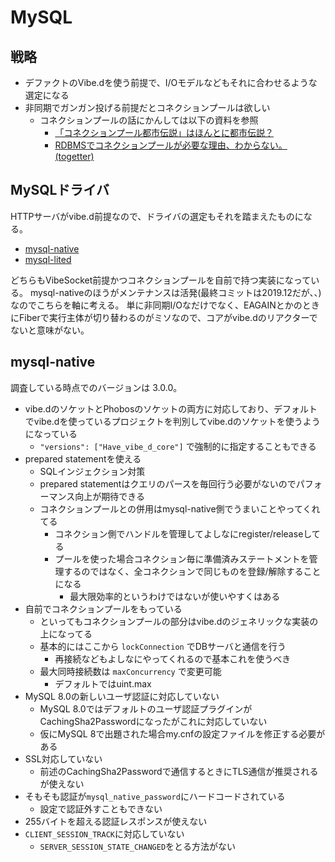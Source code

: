 # MySQL

## 戦略

- デファクトのVibe.dを使う前提で、I/Oモデルなどもそれに合わせるような選定になる
- 非同期でガンガン投げる前提だとコネクションプールは欲しい
  - コネクションプールの話にかんしては以下の資料を参照
    - [「コネクションプール都市伝説」はほんとに都市伝説？](https://yamaz.hatenablog.com/entry/20060903)
    - [RDBMSでコネクションプールが必要な理由、わからない。(togetter)](https://togetter.com/li/558788)

## MySQLドライバ

HTTPサーバがvibe.d前提なので、ドライバの選定もそれを踏まえたものになる。

- [mysql-native](https://github.com/mysql-d/mysql-native)
- [mysql-lited](https://github.com/eBookingServices/mysql-lited)

どちらもVibeSocket前提かつコネクションプールを自前で持つ実装になっている。
mysql-nativeのほうがメンテナンスは活発(最終コミットは2019.12だが、、)なのでこちらを軸に考える。
単に非同期I/Oなだけでなく、EAGAINとかのときにFiberで実行主体が切り替わるのがミソなので、コアがvibe.dのリアクターでないと意味がない。

## mysql-native

調査している時点でのバージョンは 3.0.0。

- vibe.dのソケットとPhobosのソケットの両方に対応しており、デフォルトでvibe.dを使っているプロジェクトを判別してvibe.dのソケットを使うようになっている
  - `"versions": ["Have_vibe_d_core"]` で強制的に指定することもできる
- prepared statementを使える
  - SQLインジェクション対策
  - prepared statementはクエリのパースを毎回行う必要がないのでパフォーマンス向上が期待できる
  - コネクションプールとの併用はmysql-native側でうまいことやってくれてる
    - コネクション側でハンドルを管理してよしなにregister/releaseしてる
    - プールを使った場合コネクション毎に準備済みステートメントを管理するのではなく、全コネクションで同じものを登録/解除することになる
      - 最大限効率的というわけではないが使いやすくはある
- 自前でコネクションプールをもっている
  - といってもコネクションプールの部分はvibe.dのジェネリックな実装の上になってる
  - 基本的にはここから `lockConnection` でDBサーバと通信を行う
    - 再接続などもよしなにやってくれるので基本これを使うべき
  - 最大同時接続数は `maxConcurrency` で変更可能
    - デフォルトではuint.max
- MySQL 8.0の新しいユーザ認証に対応していない
  - MySQL 8.0ではデフォルトのユーザ認証プラグインがCachingSha2Passwordになったがこれに対応していない
  - 仮にMySQL 8で出題された場合my.cnfの設定ファイルを修正する必要がある
- SSL対応していない
  - 前述のCachingSha2Passwordで通信するときにTLS通信が推奨されるが使えない
- そもそも認証が`mysql_native_password`にハードコードされている
  - 設定で認証外すこともできない
- 255バイトを超える認証レスポンスが使えない
- `CLIENT_SESSION_TRACK`に対応していない
  - `SERVER_SESSION_STATE_CHANGED`をとる方法がない
